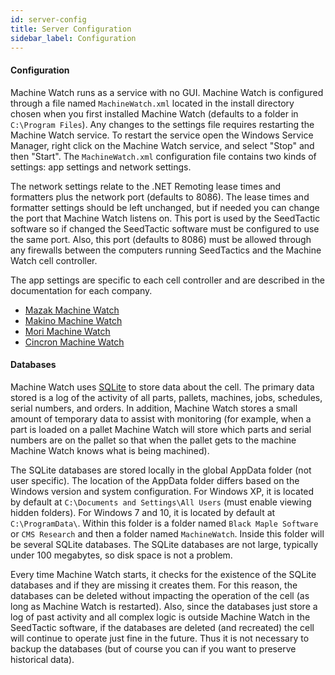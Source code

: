 ```yaml
---
id: server-config
title: Server Configuration
sidebar_label: Configuration
---
```


#### Configuration

Machine Watch runs as a service with no GUI. Machine Watch is configured through a file named
`MachineWatch.xml` located in the install directory chosen when you first installed Machine Watch
(defaults to a folder in `C:\Program Files`). Any changes to the settings file requires restarting
the Machine Watch service. To restart the service open the Windows Service Manager, right click on
the Machine Watch service, and select "Stop" and then "Start". The `MachineWatch.xml` configuration
file contains two kinds of settings: app settings and network settings.

The network settings relate to the .NET Remoting lease times and formatters plus the network port
(defaults to 8086). The lease times and formatter settings should be left unchanged, but if needed
you can change the port that Machine Watch listens on. This port is used by the SeedTactic software
so if changed the SeedTactic software must be configured to use the same port. Also, this port
(defaults to 8086) must be allowed through any firewalls between the computers running SeedTactics
and the Machine Watch cell controller.

The app settings are specific to each cell controller and are described in the documentation for each company.

* [Mazak Machine Watch](/guide/machinewatch/mazak)
* [Makino Machine Watch](/guide/machinewatch/makino)
* [Mori Machine Watch](/guide/machinewatch/mori)
* [Cincron Machine Watch](/guide/machinewatch/cincron)

#### Databases

Machine Watch uses [SQLite](https://www.sqlite.org/) to store data about the cell.  The primary data stored is a log of the activity
of all parts, pallets, machines, jobs, schedules, serial numbers, and orders.  In addition, Machine Watch stores a small amount of temporary
data to assist with monitoring (for example, when a part is loaded on a pallet Machine Watch will store which parts and serial numbers are on
the pallet so that when the pallet gets to the machine Machine Watch knows what is being machined).

The SQLite databases are stored locally in the global AppData folder (not user specific).
The location of the AppData folder differs based on the Windows version and system configuration.  For Windows XP, it is located by
default at `C:\Documents and Settings\All Users` (must enable viewing hidden folders). For Windows 7 and 10, it is located by default at
`C:\ProgramData\`.  Within this folder is a folder named `Black Maple Software` or `CMS Research` and then a folder named `MachineWatch`.
Inside this folder will be several SQLite databases.  The SQLite databases are not large, typically under 100 megabytes, so disk space is not
a problem.

Every time Machine Watch starts, it checks for the existence of the SQLite databases and if they are
missing it creates them. For this reason, the databases can be deleted without impacting the
operation of the cell (as long as Machine Watch is restarted). Also, since the databases just store
a log of past activity and all complex logic is outside Machine Watch in the SeedTactic software, if
the databases are deleted (and recreated) the cell will continue to operate just fine in the future.
Thus it is not necessary to backup the databases (but of course you can if you want to preserve historical data).